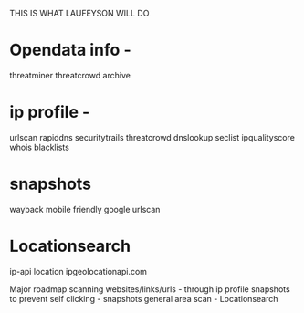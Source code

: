 THIS IS WHAT LAUFEYSON WILL DO

# Opendata info -
threatminer
threatcrowd
archive

# ip profile -
urlscan
rapiddns
securitytrails
threatcrowd
dnslookup
seclist
ipqualityscore
whois
blacklists

# snapshots
wayback
mobile friendly google
urlscan

# Locationsearch
ip-api location
ipgeolocationapi.com

Major roadmap
scanning websites/links/urls - through ip profile
snapshots to prevent self clicking - snapshots
general area scan - Locationsearch
